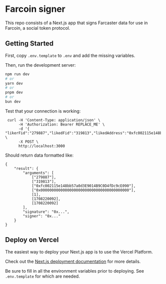 # Farcoin signer

This repo consists of a Next.js app that signs Farcaster data for use in Farcoin, a social token protocol.

## Getting Started

First, copy `.env.template` to `.env` and add the missing variables.

Then, run the development server:

```bash
npm run dev
# or
yarn dev
# or
pnpm dev
# or
bun dev
```

Test that your connection is working:

```
 curl -H 'Content-Type: application/json' \
      -H 'Authorization: Bearer REPLACE_ME' \
      -d '{ "likerFid":"279887","likedFid":"319813","likedAddress":"0xfc002115e148bb57a0d3E9014B9C0D4fDc9cE090"}' \
      -X POST \
      http://localhost:3000
```

Should return data formatted like:

```
{
    "result": {
        "arguments": [
            ["279887"],
            ["319813"],
            ["0xfc002115e148bb57a0d3E9014B9C0D4fDc9cE090"],
            ["0x0000000000000000000000000000000000000000"],
            [1],
            [1708220092],
            [1708220092]
        ],
        "signature": "0x...",
        "signer": "0x..."
    }
}
```

## Deploy on Vercel

The easiest way to deploy your Next.js app is to use the Vercel Platform.

Check out the [Next.js deployment documentation](https://nextjs.org/docs/deployment) for more details.

Be sure to fill in all the environment variables prior to deploying. See `.env.template` for which are needed.
